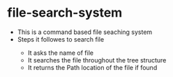 # file-search-system
<ul>
  <li>This is a command based file seaching system</li>
  <li>Steps it followes to search file</li>
  <ul>
    <li>It asks the name of file</li>
    <li>It searches the file throughout the tree structure</li>
    <li>It returns the Path location of the file if found</li>
  </ul>
</ul>
